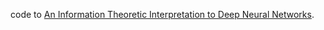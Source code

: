 code to [An Information Theoretic Interpretation to Deep Neural Networks](https://doi.org/10.1109/ISIT.2019.8849720).

